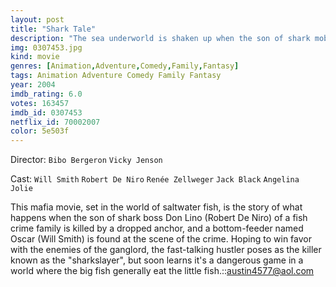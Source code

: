 ```yaml
---
layout: post
title: "Shark Tale"
description: "The sea underworld is shaken up when the son of shark mob boss Don Lino (Robert De Niro) is found dead, and a young fish named Oscar (Will Smith) is found at the scene. Being a bottom feeder, Oscar takes advantage of the situation and makes himself look like he killed the finned mobster. Oscar soon comes to realize that his claim may have serious consequences..."
img: 0307453.jpg
kind: movie
genres: [Animation,Adventure,Comedy,Family,Fantasy]
tags: Animation Adventure Comedy Family Fantasy 
year: 2004
imdb_rating: 6.0
votes: 163457
imdb_id: 0307453
netflix_id: 70002007
color: 5e503f
---
```

Director: `Bibo Bergeron` `Vicky Jenson`  

Cast: `Will Smith` `Robert De Niro` `Renée Zellweger` `Jack Black` `Angelina Jolie` 

This mafia movie, set in the world of saltwater fish, is the story of what happens when the son of shark boss Don Lino (Robert De Niro) of a fish crime family is killed by a dropped anchor, and a bottom-feeder named Oscar (Will Smith) is found at the scene of the crime. Hoping to win favor with the enemies of the ganglord, the fast-talking hustler poses as the killer known as the "sharkslayer", but soon learns it's a dangerous game in a world where the big fish generally eat the little fish.::austin4577@aol.com